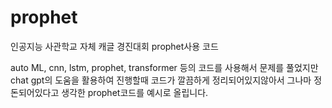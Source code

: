 # prophet
인공지능 사관학교 자체 캐글 경진대회 prophet사용 코드

auto ML, cnn, lstm, prophet, transformer 등의 코드를 사용해서 문제를 풀었지만
chat gpt의 도움을 활용하여 진행할때 코드가 깔끔하게 정리되어있지않아서 
그나마 정돈되어있다고 생각한 prophet코드를 예시로 올립니다. 
